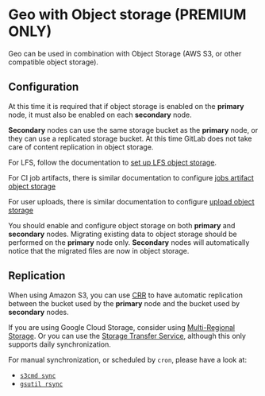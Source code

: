 # Geo with Object storage **(PREMIUM ONLY)**

Geo can be used in combination with Object Storage (AWS S3, or
other compatible object storage).

## Configuration

At this time it is required that if object storage is enabled on the
**primary** node, it must also be enabled on each **secondary** node.

**Secondary** nodes can use the same storage bucket as the **primary** node, or
they can use a replicated storage bucket. At this time GitLab does not
take care of content replication in object storage.

For LFS, follow the documentation to
[set up LFS object storage](../../../workflow/lfs/lfs_administration.md#storing-lfs-objects-in-remote-object-storage).

For CI job artifacts, there is similar documentation to configure
[jobs artifact object storage](../../job_artifacts.md#using-object-storage)

For user uploads, there is similar documentation to configure [upload object storage](../../uploads.md#using-object-storage-core-only)

You should enable and configure object storage on both **primary** and **secondary**
nodes. Migrating existing data to object storage should be performed on the
**primary** node only. **Secondary** nodes will automatically notice that the migrated
files are now in object storage.

## Replication

When using Amazon S3, you can use
[CRR](https://docs.aws.amazon.com/AmazonS3/latest/dev/crr.html) to
have automatic replication between the bucket used by the **primary** node and
the bucket used by **secondary** nodes.

If you are using Google Cloud Storage, consider using
[Multi-Regional Storage](https://cloud.google.com/storage/docs/storage-classes#multi-regional).
Or you can use the [Storage Transfer Service](https://cloud.google.com/storage-transfer/docs/),
although this only supports daily synchronization.

For manual synchronization, or scheduled by `cron`, please have a look at:

- [`s3cmd sync`](https://s3tools.org/s3cmd-sync)
- [`gsutil rsync`](https://cloud.google.com/storage/docs/gsutil/commands/rsync)
